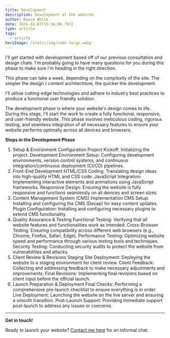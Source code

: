 ```yaml
---
title: Development
description: Development of the website
author: David White
date: 2024-03-07T15:16:06.797Z
type: article
tags:
  - article
heroImage: /static/img/code-large.webp
---
```

I'll get started with development based off of our previous consultation and design chats. I'm probably going to have many questions for you during this phase to make sure i'm heading in the right direction.

This phase can take a week, depending on the complexity of the site.  The simpler the design / content architechture, the quicker the development.

I'll utilise cutting-edge technologies and adhere to industry best practices to produce a functional user friendly solution.

The development phase is where your website's design comes to life. During this stage, I'll start the work to create a fully functional, responsive, and user-friendly website. This phase involves meticulous coding, rigorous testing, and seamless integration of all necessary features to ensure your website performs optimally across all devices and browsers.

**Steps in the Development Phase**
1. Setup & Environment Configuration
Project Kickoff: Initializing the project.
Development Environment Setup: Configuring development environments, version control systems, and continuous integration/continuous deployment (CI/CD) pipelines.
2. Front-End Development
HTML/CSS Coding: Translating design ideas into high-quality HTML and CSS code.
JavaScript Integration: Implementing interactive elements and animations using JavaScript frameworks.
Responsive Design: Ensuring the website is fully responsive and functions seamlessly on all devices and screen sizes.
3. Content Management System (CMS) Implementation
CMS Setup: Installing and configuring the CMS (Decap) for easy content updates.
Plugin Configuration: Installing and configuring necessary plugins to extend CMS functionality.
4. Quality Assurance & Testing
Functional Testing: Verifying that all website features and functionalities work as intended.
Cross-Browser Testing: Ensuring compatibility across different web browsers (e.g., Chrome, Firefox, Safari, Edge).
Performance Testing: Optimizing website speed and performance through various testing tools and techniques.
Security Testing: Conducting security audits to protect the website from vulnerabilities and attacks.
5. Client Review & Revisions
Staging Site Deployment: Deploying the website to a staging environment for client review.
Client Feedback: Collecting and addressing feedback to make necessary adjustments and improvements.
Final Revisions: Implementing final revisions based on client input before the official launch.
6. Launch Preparation & Deployment
Final Checks: Performing a comprehensive pre-launch checklist to ensure everything is in order.
Live Deployment: Launching the website on the live server and ensuring a smooth transition.
Post-Launch Support: Providing immediate support post-launch to address any issues or concerns.

___

**Get in touch!**

Ready to launch your website? [Contact me here](/about/) for an informal chat.
